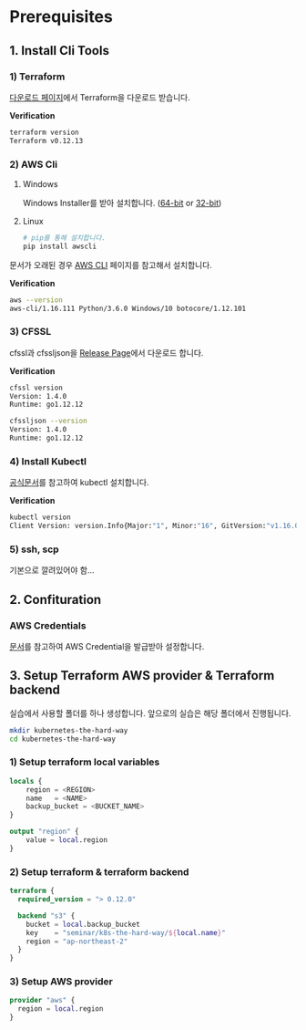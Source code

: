 # **Prerequisites**

## **1. Install Cli Tools**

### **1) Terraform**

[다운로드 페이지](https://www.terraform.io/downloads.html)에서 Terraform을 다운로드 받습니다.

**Verification**

```bash
terraform version
Terraform v0.12.13
```

### **2) AWS Cli**

1. Windows

   Windows Installer를 받아 설치합니다. ([64-bit](https://s3.amazonaws.com/aws-cli/AWSCLI64PY3.msi) or [32-bit](https://s3.amazonaws.com/aws-cli/AWSCLI32PY3.msi))

2. Linux

   ```bash
   # pip를 통해 설치합니다.
   pip install awscli
   ```

문서가 오래된 경우 [AWS CLI](https://aws.amazon.com/cli) 페이지를 참고해서 설치합니다.

**Verification**

```bash
aws --version
aws-cli/1.16.111 Python/3.6.0 Windows/10 botocore/1.12.101
```

### **3) CFSSL**

cfssl과 cfssljson을 [Release Page](https://github.com/cloudflare/cfssl/releases)에서 다운로드 합니다.

**Verification**

```bash
cfssl version
Version: 1.4.0
Runtime: go1.12.12

cfssljson --version
Version: 1.4.0
Runtime: go1.12.12
```

### **4) Install Kubectl**

[공식문서](https://kubernetes.io/docs/tasks/tools/install-kubectl/)를 참고하여 kubectl 설치합니다.

**Verification**

```bash
kubectl version
Client Version: version.Info{Major:"1", Minor:"16", GitVersion:"v1.16.0", GitCommit:"2bd9643cee5b3b3a5ecbd3af49d09018f0773c77", GitTreeState:"clean", BuildDate:"2019-09-18T14:36:53Z", GoVersion:"go1.12.9", Compiler:"gc", Platform:"windows/amd64"}
```

### **5) ssh, scp**

기본으로 깔려있어야 함...

## **2. Confituration**

### **AWS Credentials**

[문서](https://docs.aws.amazon.com/cli/latest/userguide/cli-chap-configure.html)를 참고하여 AWS Credential을 발급받아 설정합니다.

## **3. Setup Terraform AWS provider & Terraform backend**

실습에서 사용할 폴더를 하나 생성합니다. 앞으로의 실습은 해당 폴더에서 진행됩니다.

```bash
mkdir kubernetes-the-hard-way
cd kubernetes-the-hard-way
```

### **1) Setup terraform local variables**

```terraform
locals {
    region = <REGION>
    name   = <NAME>
    backup_bucket = <BUCKET_NAME>
}

output "region" {
    value = local.region
}
```

### **2) Setup terraform & terraform backend**

```terraform
terraform {
  required_version = "> 0.12.0"

  backend "s3" {
    bucket = local.backup_bucket
    key    = "seminar/k8s-the-hard-way/${local.name}"
    region = "ap-northeast-2"
  }
}
```

### **3) Setup AWS provider**

```terraform
provider "aws" {
  region = local.region
}
```

